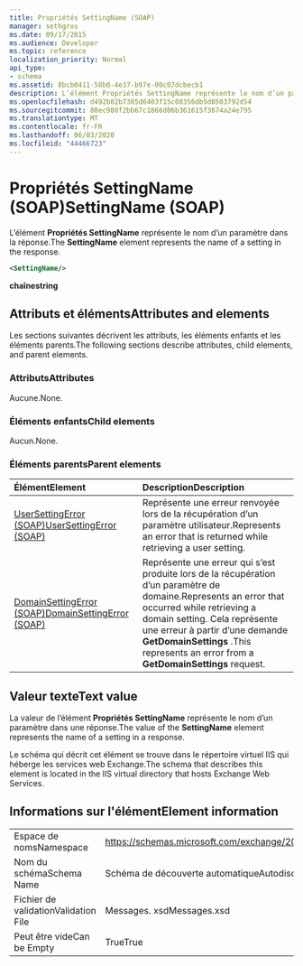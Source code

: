 ```yaml
---
title: Propriétés SettingName (SOAP)
manager: sethgros
ms.date: 09/17/2015
ms.audience: Developer
ms.topic: reference
localization_priority: Normal
api_type:
- schema
ms.assetid: 8bcb0411-58b0-4e37-b97e-00c07dcbecb1
description: L’élément Propriétés SettingName représente le nom d’un paramètre dans la réponse.
ms.openlocfilehash: d492b82b7385d6403f15c08356db5d0503792d54
ms.sourcegitcommit: 88ec988f2bb67c1866d06b361615f3674a24e795
ms.translationtype: MT
ms.contentlocale: fr-FR
ms.lasthandoff: 06/03/2020
ms.locfileid: "44466723"
---
```

# <a name="settingname-soap"></a><span data-ttu-id="da30d-103">Propriétés SettingName (SOAP)</span><span class="sxs-lookup"><span data-stu-id="da30d-103">SettingName (SOAP)</span></span>

<span data-ttu-id="da30d-104">L’élément **Propriétés SettingName** représente le nom d’un paramètre dans la réponse.</span><span class="sxs-lookup"><span data-stu-id="da30d-104">The **SettingName** element represents the name of a setting in the response.</span></span> 
  
```XML
<SettingName/>
```

 <span data-ttu-id="da30d-105">**chaîne**</span><span class="sxs-lookup"><span data-stu-id="da30d-105">**string**</span></span>
## <a name="attributes-and-elements"></a><span data-ttu-id="da30d-106">Attributs et éléments</span><span class="sxs-lookup"><span data-stu-id="da30d-106">Attributes and elements</span></span>

<span data-ttu-id="da30d-107">Les sections suivantes décrivent les attributs, les éléments enfants et les éléments parents.</span><span class="sxs-lookup"><span data-stu-id="da30d-107">The following sections describe attributes, child elements, and parent elements.</span></span>
  
### <a name="attributes"></a><span data-ttu-id="da30d-108">Attributs</span><span class="sxs-lookup"><span data-stu-id="da30d-108">Attributes</span></span>

<span data-ttu-id="da30d-109">Aucune.</span><span class="sxs-lookup"><span data-stu-id="da30d-109">None.</span></span>
  
### <a name="child-elements"></a><span data-ttu-id="da30d-110">Éléments enfants</span><span class="sxs-lookup"><span data-stu-id="da30d-110">Child elements</span></span>

<span data-ttu-id="da30d-111">Aucun.</span><span class="sxs-lookup"><span data-stu-id="da30d-111">None.</span></span>
  
### <a name="parent-elements"></a><span data-ttu-id="da30d-112">Éléments parents</span><span class="sxs-lookup"><span data-stu-id="da30d-112">Parent elements</span></span>

|<span data-ttu-id="da30d-113">**Élément**</span><span class="sxs-lookup"><span data-stu-id="da30d-113">**Element**</span></span>|<span data-ttu-id="da30d-114">**Description**</span><span class="sxs-lookup"><span data-stu-id="da30d-114">**Description**</span></span>|
|:-----|:-----|
|[<span data-ttu-id="da30d-115">UserSettingError (SOAP)</span><span class="sxs-lookup"><span data-stu-id="da30d-115">UserSettingError (SOAP)</span></span>](usersettingerror-soap.md) <br/> |<span data-ttu-id="da30d-116">Représente une erreur renvoyée lors de la récupération d’un paramètre utilisateur.</span><span class="sxs-lookup"><span data-stu-id="da30d-116">Represents an error that is returned while retrieving a user setting.</span></span>  <br/> |
|[<span data-ttu-id="da30d-117">DomainSettingError (SOAP)</span><span class="sxs-lookup"><span data-stu-id="da30d-117">DomainSettingError (SOAP)</span></span>](domainsettingerror-soap.md) <br/> |<span data-ttu-id="da30d-118">Représente une erreur qui s’est produite lors de la récupération d’un paramètre de domaine.</span><span class="sxs-lookup"><span data-stu-id="da30d-118">Represents an error that occurred while retrieving a domain setting.</span></span> <span data-ttu-id="da30d-119">Cela représente une erreur à partir d’une demande **GetDomainSettings** .</span><span class="sxs-lookup"><span data-stu-id="da30d-119">This represents an error from a **GetDomainSettings** request.</span></span>  <br/> |
   
## <a name="text-value"></a><span data-ttu-id="da30d-120">Valeur texte</span><span class="sxs-lookup"><span data-stu-id="da30d-120">Text value</span></span>

<span data-ttu-id="da30d-121">La valeur de l’élément **Propriétés SettingName** représente le nom d’un paramètre dans une réponse.</span><span class="sxs-lookup"><span data-stu-id="da30d-121">The value of the **SettingName** element represents the name of a setting in a response.</span></span> 
  
<span data-ttu-id="da30d-122">Le schéma qui décrit cet élément se trouve dans le répertoire virtuel IIS qui héberge les services web Exchange.</span><span class="sxs-lookup"><span data-stu-id="da30d-122">The schema that describes this element is located in the IIS virtual directory that hosts Exchange Web Services.</span></span>
  
## <a name="element-information"></a><span data-ttu-id="da30d-123">Informations sur l'élément</span><span class="sxs-lookup"><span data-stu-id="da30d-123">Element information</span></span>

|||
|:-----|:-----|
|<span data-ttu-id="da30d-124">Espace de noms</span><span class="sxs-lookup"><span data-stu-id="da30d-124">Namespace</span></span>  <br/> |https://schemas.microsoft.com/exchange/2010/Autodiscover  <br/> |
|<span data-ttu-id="da30d-125">Nom du schéma</span><span class="sxs-lookup"><span data-stu-id="da30d-125">Schema Name</span></span>  <br/> |<span data-ttu-id="da30d-126">Schéma de découverte automatique</span><span class="sxs-lookup"><span data-stu-id="da30d-126">Autodiscover schema</span></span>  <br/> |
|<span data-ttu-id="da30d-127">Fichier de validation</span><span class="sxs-lookup"><span data-stu-id="da30d-127">Validation File</span></span>  <br/> |<span data-ttu-id="da30d-128">Messages. xsd</span><span class="sxs-lookup"><span data-stu-id="da30d-128">Messages.xsd</span></span>  <br/> |
|<span data-ttu-id="da30d-129">Peut être vide</span><span class="sxs-lookup"><span data-stu-id="da30d-129">Can be Empty</span></span>  <br/> |<span data-ttu-id="da30d-130">True</span><span class="sxs-lookup"><span data-stu-id="da30d-130">True</span></span>  <br/> |
   

